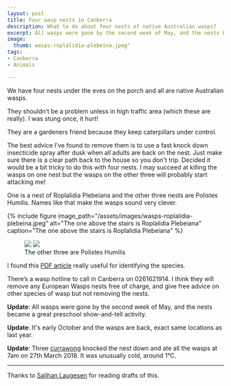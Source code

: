 ```yaml
---
layout: post
title: Four wasp nests in Canberra
description: What to do about four nests of native Australian wasps?
excerpt: All wasps were gone by the second week of May, and the nests became a great preschool show-and-tell activity.
image:
  thumb: wasps-roplalidia-plebeina.jpeg"
tags:
- Canberra
- Animals

---
```


We have four nests under the eves on the porch and all are native Australian wasps.

They shouldn’t be a problem unless in high traffic area (which these are really). I was stung once, it hurt!

They are a gardeners friend because they keep caterpillars under control.

The best advice I've found to remove them is to use a fast knock down insecticide spray after dusk when all adults are back on the nest. Just make sure there is a clear path back to the house so you don't trip. Decided it would be a bit tricky to do this with four nests. I may succeed at killing the wasps on one nest but the wasps on the other three will probably start attacking me!

One is a nest of Roplalidia Plebeiana and the other three nests are Polistes Humilis. Names like that make the wasps sound very clever.

{%
include figure
image_path="/assets/images/wasps-roplalidia-plebeina.jpeg"
alt="The one above the stairs is Roplalidia Plebeiana"
caption="The one above the stairs is Roplalidia Plebeiana"
%}

<figure class="half">
    <img src="{{ '/assets/images/wasps-polistes-humilis-1.jpeg' | absolute_url }}">
    <img src="{{ '/assets/images/wasps-polistes-humilis-2.jpeg' | absolute_url }}">
    <figcaption>The other three are Polistes Humilis</figcaption>
</figure>

I found this [PDF article](http://www.xcsconsulting.com.au/pdf/Paper_Wasps_of_Canberra.pdf) really useful for identifying the species.

There’s a wasp hotline to call in Canberra on 0261621914. I think they will remove any European Wasps nests free of charge, and give free advice on other species of wasp but not removing the nests.

**Update**: All wasps were gone by the second week of May, and the nests became a great preschool show-and-tell activity.

**Update**: It's early October and the wasps are back, exact same locations as last year. 

**Update**: Three [currawong](https://en.wikipedia.org/wiki/Currawong) knocked the nest down and ate all the wasps at 7am on 27th March 2018. It was unusually cold, around 1&deg;C. 

---

Thanks to [Salihan Laugesen](https://ecoyarns.com.au) for reading drafts of this.
